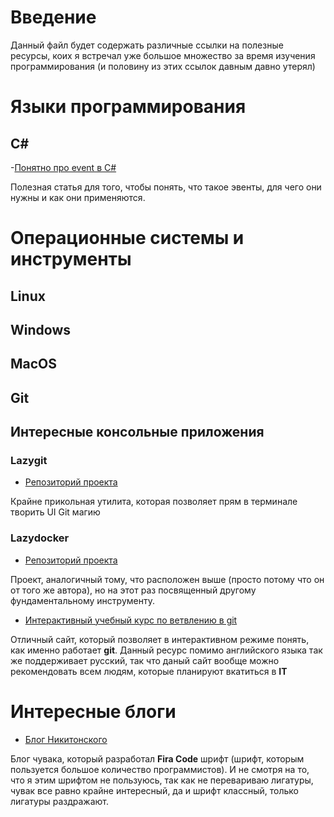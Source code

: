 # Введение

Данный файл будет содержать различные ссылки на полезные ресурсы, коих я встречал уже большое множество за время изучения программирования (и половину из этих ссылок давным давно утерял)

# Языки программирования

## **C#**

-[Понятно про event в C#](https://code-maze.com/csharp-events/)

Полезная статья для того, чтобы понять, что такое эвенты, для чего они нужны и как они применяются.

# Операционные системы и инструменты

## **Linux**

## **Windows**

## **MacOS**

## **Git**

## **Интересные консольные приложения**

### **Lazygit**

- [Репозиторий проекта](https://github.com/jesseduffield/lazygit)

Крайне прикольная утилита, которая позволяет прям в терминале творить UI Git магию

### **Lazydocker**

- [Репозиторий проекта](https://github.com/jesseduffield/lazydocker)

Проект, аналогичный тому, что расположен выше (просто потому что он от того же автора), но на этот раз посвященный другому фундаментальному инструменту.

- [Интерактивный учебный курс по ветвлению в git](https://learngitbranching.js.org/?locale=ru_RU)

Отличный сайт, который позволяет в интерактивном режиме понять, как именно работает **git**.
Данный ресурс помимо английского языка так же поддерживает русский, так что даный сайт вообще можно рекомендовать всем людям, которые планируют вкатиться в **IT**

# Интересные блоги

- [Блог Никитонского](https://tonsky.me/)

Блог чувака, который разработал **Fira Code** шрифт (шрифт, которым пользуется большое количество программистов).
И не смотря на то, что я этим шрифтом не пользуюсь, так как не перевариваю лигатуры, чувак все равно крайне интересный, да и шрифт классный, только лигатуры раздражают.

